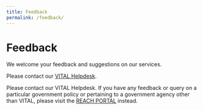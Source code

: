 ```yaml
---
title: Feedback
permalink: /feedback/
---
```


# Feedback

We welcome your feedback and suggestions on our services.

Please contact our [VITAL Helpdesk](mailto:vital_helpdesk@vital.gov.sg).

Please contact our VITAL Helpdesk. If you have any feedback or query on a particular government policy or pertaining to a government agency other than VITAL, please visit the <a href="https://www.reach.gov.sg/" target="_blank">REACH PORTAL</a> instead.